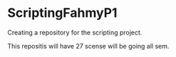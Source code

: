 # ScriptingFahmyP1
Creating a repository for the scripting project.

This repositis will have 27 scense will be going all sem.
